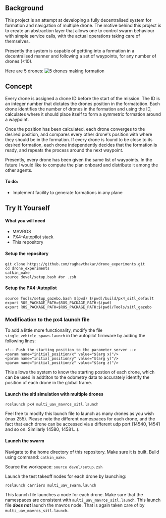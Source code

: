 ## Background

This project is an attempt at developing a fully decentralised system for formation and navigation of multiple drone. The motive behind this project is to create an abstraction layer that allows one to control swarm behaviour with simple service calls, with the actual operations taking care of themselves.

Presently the system is capable of gettting into a formation in a decentralised manner and following a set of waypoints, for any number of drones (<10).

Here are 5 drones:
![5 drones making formation](https://github.com/raghavthakar/drone_experiments/blob/main/ReadMe_Resources/5_drone_formation.gif)

## Concept

Every drone is assigned a drone ID before the start of the mission. The ID is an integer number that dictates the drones position in the formatotion. Each drone identifies the number of drones in the formation and using the ID, calculates where it should place itself to form a symmetric formation around a waypoint.

Once the position has been calculated, each drone converges to the desired position, and compares every other drone's position with where they should be in the formation. If every drone is found to be close to its desired formation, each drone independently decides that the formation
is ready, and repeats the process around the next waypoint.

Presently, every drone has been given the same list of waypoints. In the future I would like to compute the plan onboard and distribute it among the other agents.

#### To do:
- Implement facility to generate formations in any plane

## Try It Yourself

#### What you will need
- MAVROS
- PX4-Autopilot stack
- This repository

#### Setup the repository
    git clone https://github.com/raghavthakar/drone_experiments.git
    cd drone_experiments
    catkin_make
    source devel/setup.bash #or .zsh

#### Setup the PX4-Autopilot

```cd ~/PX4-Autopilot/ #or wherever the Autopilot installation is in your system
source Tools/setup_gazebo.bash $(pwd) $(pwd)/build/px4_sitl_default
export ROS_PACKAGE_PATH=$ROS_PACKAGE_PATH:$(pwd)
export ROS_PACKAGE_PATH=$ROS_PACKAGE_PATH:$(pwd)/Tools/sitl_gazebo
```

### Modification to the px4 launch file
To add a little more functionality, modify the file `single_vehicle_spawn.launch` in the autopilot firmware by adding the following lines:

    <!-- Push the starting position to the parameter server -->
    <param name="initial_position/x" value="$(arg x)"/>
    <param name="initial_position/y" value="$(arg y)"/>
    <param name="initial_position/z" value="$(arg z)"/>

This allows the system to know the starting postion of each drone, which can be used in addtiton to the odometry data to accurately identify the
position of each drone in the global frame.

#### Launch the sitl simulation with multiple drones

`roslaunch px4 multi_uav_mavros_sitl.launch`

Feel free to modify this launch file to launch as many drones as you wish (max 255). Please note the different namespaces for each drone, and the fact that each drone can be accessed via a different udp port (14540, 14541 and so on. Similarly 14580, 14581...).

#### Launch the swarm
Navigate to the home directory of this repository. Make sure it is built. Build using command: `catkin_make`.

Source the workspace: `source devel/setup.zsh`

Launch the test takeoff nodes for each drone by launching:

`roslaunch carriers multi_uav_swarm.launch`

This launch file launches a node for each drone. Make sure that the namespaces are consistent with `multi_uav_mavros_sitl.launch`. This launch file ___does not___ launch the mavros node. That is again taken care of by `multi_uav_mavros_sitl.launch`.
